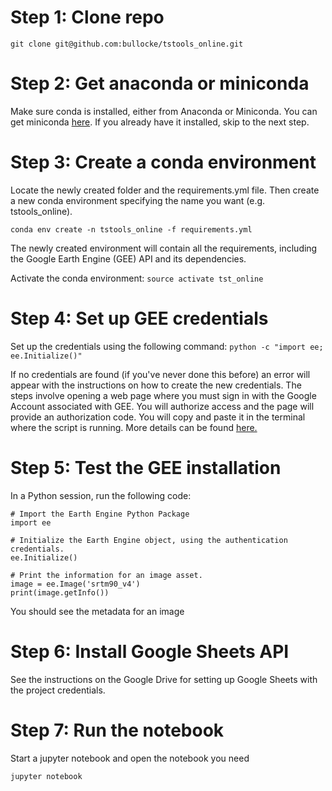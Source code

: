 # Step 1: Clone repo

`git clone git@github.com:bullocke/tstools_online.git`

# Step 2: Get anaconda or miniconda

Make sure conda is installed, either from Anaconda or Miniconda.
You can get miniconda [here](https://conda.io/miniconda.html).
If you already have it installed, skip to the next step.

# Step 3: Create a conda environment

Locate the newly created folder and the requirements.yml file. Then
create a new conda environment specifying the name you want (e.g. tstools_online).

`conda env create -n tstools_online -f requirements.yml`

The newly created environment will contain all the requirements, including
the Google Earth Engine (GEE) API and its dependencies.

Activate the conda environment: `source activate tst_online`

# Step 4: Set up GEE credentials

Set up the credentials using the following command:
`python -c "import ee; ee.Initialize()"`

If no credentials are found (if you've never done this before)
an error will appear with the instructions on how to create the
new credentials. The steps involve opening a web page where
you must sign in with the Google Account associated with GEE.
You will authorize access and the page will provide an
authorization code. You will copy and paste it in the terminal where
the script is running. More details can be found 
[here.](https://developers.google.com/earth-engine/python_install_manual#setting-up-authentication-credentials)

# Step 5: Test the GEE installation

In a Python session, run the following code:

```
# Import the Earth Engine Python Package
import ee

# Initialize the Earth Engine object, using the authentication credentials.
ee.Initialize()

# Print the information for an image asset.
image = ee.Image('srtm90_v4')
print(image.getInfo())
```

You should see the metadata for an image

# Step 6: Install Google Sheets API

See the instructions on the Google Drive for setting up Google Sheets with the project credentials. 

# Step 7: Run the notebook

Start a jupyter notebook and open the notebook you need

`jupyter notebook`


